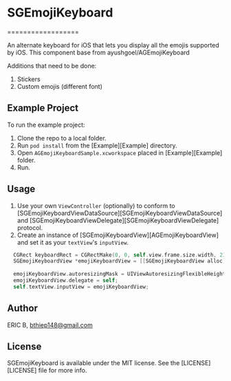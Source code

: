 # SGEmojiKeyboard
==================

An alternate keyboard for iOS that lets you display all the emojis supported by iOS. This component base from ayushgoel/AGEmojiKeyboard

Additions that need to be done:

1. Stickers
2. Custom emojis (different font)

## Example Project

To run the example project:

1. Clone the repo to a local folder.
2. Run `pod install` from the [Example][Example] directory.
3. Open `AGEmojiKeyboardSample.xcworkspace` placed in [Example][Example] folder.
4. Run.

## Usage

1. Use your own `ViewController` (optionally) to conform to [SGEmojiKeyboardViewDataSource][SGEmojiKeyboardViewDataSource] 
and [SGEmojiKeyboardViewDelegate][SGEmojiKeyboardViewDelegate] protocol.
2. Create an instance of [SGEmojiKeyboardView][AGEmojiKeyboardView] and set it as your `textView`'s `inputView`.

```objective-c
  CGRect keyboardRect = CGRectMake(0, 0, self.view.frame.size.width, 216);
  SGEmojiKeyboardView *emojiKeyboardView = [[SGEmojiKeyboardView alloc] initWithFrame:keyboardRect
                                                                           dataSource:self];
  emojiKeyboardView.autoresizingMask = UIViewAutoresizingFlexibleHeight;
  emojiKeyboardView.delegate = self;
  self.textView.inputView = emojiKeyboardView;
```

## Author

ERIC B, bthiep148@gmail.com

## License

SGEmojiKeyboard is available under the MIT license. See the [LICENSE][LICENSE] file for more info.

